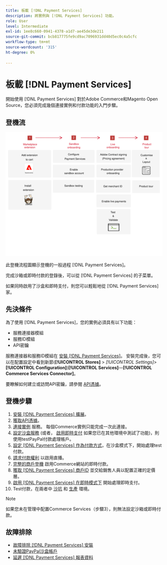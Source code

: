 ```yaml
---
title: 板載 [!DNL Payment Services]
description: 將實例與 [!DNL Payment Services] 功能。
role: User
level: Intermediate
exl-id: 1ee8c660-0941-4378-a1d7-ae45de3de211
source-git-commit: bcb817775fe9cd9ac7096931dd40d5ec0c4a5cfc
workflow-type: tm+mt
source-wordcount: '315'
ht-degree: 0%

---
```


# 板載 [!DNL Payment Services]

開始使用 [!DNL Payment Services] 對於Adobe Commerce和Magento Open Source，您必須完成幾個連接實例和付款功能的入門步驟。

## 登機流

![登機流](assets/onboarding-diagram.svg)

此登機流程圖顯示登機的一般過程 [!DNL Payment Services]。

完成沙箱或即時付款的登錄後，可以從 [!DNL Payment Services] 的子菜單。

如果同時啟用了沙盒和即時支付，則您可以輕鬆地從 [!DNL Payment Services] 家。

## 先決條件

為了使用 [!DNL Payment Services]，您的實例必須具有以下功能：

* 服務連接器模組
* 服務ID模組
* API密鑰

服務連接器和服務ID模組在 [安裝 [!DNL Payment Services]](install.md)。 安裝完成後，您可以在配置設定中看到新節(**[!UICONTROL Stores]** > _[!UICONTROL Settings]_>**[!UICONTROL Configuration]**)**[!UICONTROL Services]**—**[!UICONTROL Commerce Services Connector]**。

要瞭解如何建立或訪問API密鑰，請參閱 [API憑據](#obtain-api-credentials)。

## 登機步驟

1. [安裝 [!DNL Payment Services] 擴展](install.md#get-payment-services)。
1. [獲取API憑據](connect.md#obtain-api-credentials)。
1. [連接實例](connect.md#configure-commerce-services) 服務。 每個Commerce實例只能完成一次此連接。
1. [設定沙盒服務](sandbox.md#enable-sandbox-testing) (或者， [啟用即時支付](sandbox.md#enable-live-payments) 如果您已在其他環境中測試了功能)，則使用testPayPal付款處理帳戶。
1. [設定 [!DNL Payment Services] 作為付款方式](production.md#set-payment-services-as-payment-method)，在沙盒模式下，開始處理test付款。
1. [請求付款權利](production.md#request-payments-entitlement-from-adobe) 以啟用直播。
1. [完整的商戶登機](production.md#complete-merchant-onboarding) 啟用Commerce網站的即時付款。
1. [獲取 [!DNL Payment Services] 商戶ID](production.md#configure-pricing-tier) 並交給銷售人員以配置正確的定價層。
1. [啟用 [!DNL Payment Services] 在即時模式下](production.md#enable-live-payments) 開始處理即時支付。
1. Test付款，在兩者中 [沙坑](sandbox.md#test-in-sandbox-environment) 和 [生產](production.md#test-in-production) 環境。

>[!NOTE]
>
>如果您未在管理中配置Commerce Services（步驟3），則無法設定沙箱或即時付款。

## 故障排除

* [故障排除 [!DNL Payment Services] 安裝](https://support.magento.com/hc/en-us/articles/4406603542541)
* [未驗證PayPal沙盒帳戶](https://support.magento.com/hc/en-us/articles/4406954952461)
* [延遲 [!DNL Payment Services] 報表資料](https://support.magento.com/hc/en-us/articles/4406114741517)
